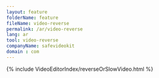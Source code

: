 ```yaml
---
layout: feature
folderName: feature
fileName: video-reverse
permalink: /ar/video-reverse
lang: ar
tool: video-reverse
companyName: safevideokit
domain : com
---
```


{% include VideoEditorIndex/reverseOrSlowVideo.html %}

   